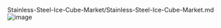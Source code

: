 Stainless-Steel-Ice-Cube-Market/Stainless-Steel-Ice-Cube-Market.md
![image](https://github.com/user-attachments/assets/f47e5214-374e-453d-92e1-25a2c60a862f)
